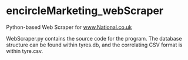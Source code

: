# encircleMarketing_webScraper
Python-based Web Scraper for www.National.co.uk

WebScraper.py contains the source code for the program.
The database structure can be found within tyres.db, and the correlating CSV format is within tyre.csv.
